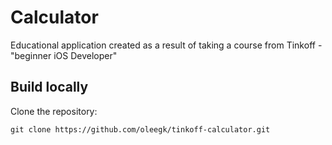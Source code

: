 # Calculator

Educational application created as a result of taking a course from Tinkoff - "beginner iOS Developer"



## Build locally
Clone the repository:
```
git clone https://github.com/oleegk/tinkoff-calculator.git
```
